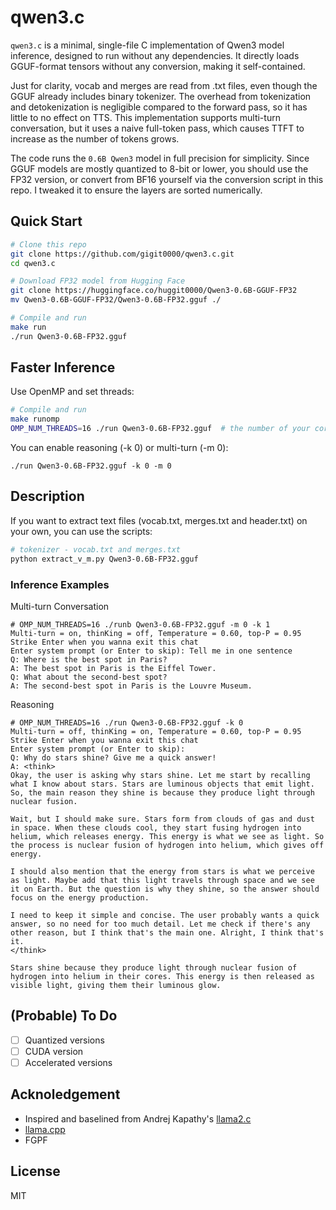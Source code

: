 # qwen3.c

`qwen3.c` is a minimal, single-file C implementation of Qwen3 model inference, designed to run without any dependencies. It directly loads GGUF-format tensors without any conversion, making it self-contained.

Just for clarity, vocab and merges are read from .txt files, even though the GGUF  already includes binary tokenizer. The overhead from tokenization and detokenization is negligible compared to the forward pass, so it has little to no effect on TTS. This implementation supports multi-turn conversation, but it uses a naive full-token pass, which causes TTFT to increase as the number of tokens grows.

The code runs the `0.6B Qwen3` model in full precision for simplicity. Since GGUF models are mostly quantized to 8-bit or lower, you should use the FP32 version, or convert from BF16 yourself via the conversion script in this repo. I tweaked it to ensure the layers are sorted numerically. 

## Quick Start

```sh
# Clone this repo
git clone https://github.com/gigit0000/qwen3.c.git
cd qwen3.c

# Download FP32 model from Hugging Face
git clone https://huggingface.co/huggit0000/Qwen3-0.6B-GGUF-FP32
mv Qwen3-0.6B-GGUF-FP32/Qwen3-0.6B-FP32.gguf ./

# Compile and run
make run
./run Qwen3-0.6B-FP32.gguf
```

## Faster Inference
Use OpenMP and set threads:
```sh
# Compile and run
make runomp
OMP_NUM_THREADS=16 ./run Qwen3-0.6B-FP32.gguf  # the number of your cores
```

You can enable reasoning (-k 0) or multi-turn (-m 0):
```
./run Qwen3-0.6B-FP32.gguf -k 0 -m 0 
```
## Description

If you want to extract text files (vocab.txt, merges.txt and header.txt) on your own, you can use the scripts:
```sh
# tokenizer - vocab.txt and merges.txt
python extract_v_m.py Qwen3-0.6B-FP32.gguf

```

### Inference Examples

Multi-turn Conversation
```
# OMP_NUM_THREADS=16 ./runb Qwen3-0.6B-FP32.gguf -m 0 -k 1
Multi-turn = on, thinKing = off, Temperature = 0.60, top-P = 0.95
Strike Enter when you wanna exit this chat
Enter system prompt (or Enter to skip): Tell me in one sentence
Q: Where is the best spot in Paris?
A: The best spot in Paris is the Eiffel Tower.
Q: What about the second-best spot?
A: The second-best spot in Paris is the Louvre Museum.
```

Reasoning
```
# OMP_NUM_THREADS=16 ./run Qwen3-0.6B-FP32.gguf -k 0
Multi-turn = off, thinKing = on, Temperature = 0.60, top-P = 0.95
Strike Enter when you wanna exit this chat
Enter system prompt (or Enter to skip): 
Q: Why do stars shine? Give me a quick answer!
A: <think>
Okay, the user is asking why stars shine. Let me start by recalling what I know about stars. Stars are luminous objects that emit light. So, the main reason they shine is because they produce light through nuclear fusion.

Wait, but I should make sure. Stars form from clouds of gas and dust in space. When these clouds cool, they start fusing hydrogen into helium, which releases energy. This energy is what we see as light. So the process is nuclear fusion of hydrogen into helium, which gives off energy.

I should also mention that the energy from stars is what we perceive as light. Maybe add that this light travels through space and we see it on Earth. But the question is why they shine, so the answer should focus on the energy production.

I need to keep it simple and concise. The user probably wants a quick answer, so no need for too much detail. Let me check if there's any other reason, but I think that's the main one. Alright, I think that's it.
</think>

Stars shine because they produce light through nuclear fusion of hydrogen into helium in their cores. This energy is then released as visible light, giving them their luminous glow.
```

## (Probable) To Do
- [ ] Quantized versions
- [ ] CUDA version
- [ ] Accelerated versions

## Acknoledgement
- Inspired and baselined from Andrej Kapathy's [llama2.c](https://github.com/karpathy/llama2.c)
- [llama.cpp](https://github.com/ggml-org/llama.cpp)
- FGPF

## License
MIT






